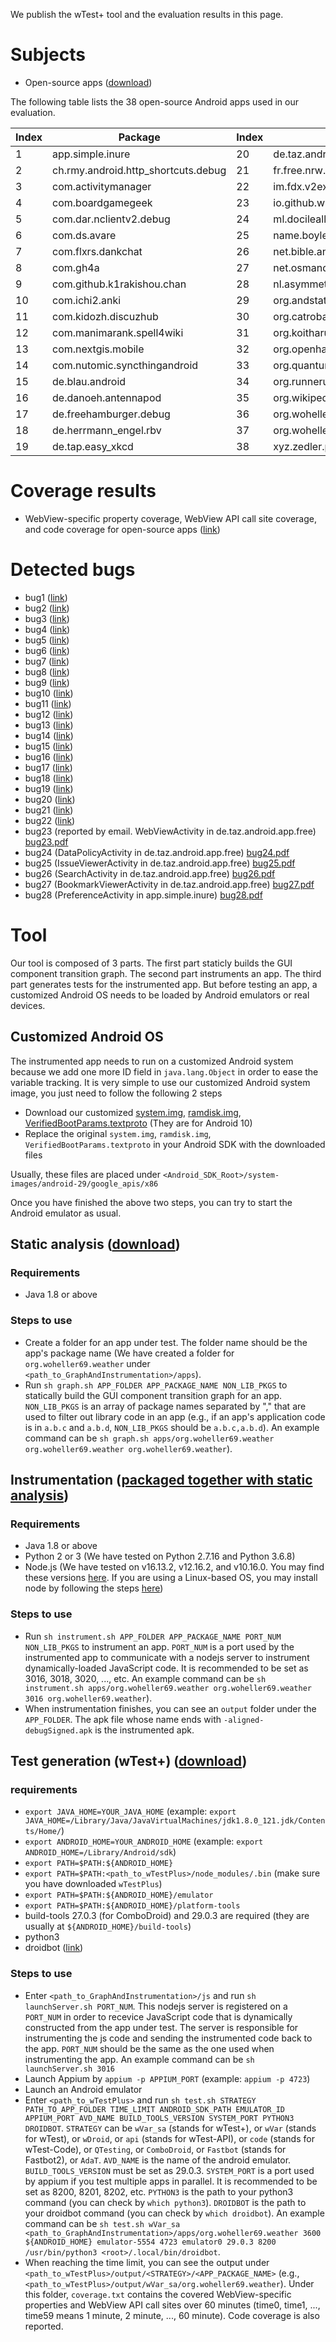 We publish the wTest+ tool and the evaluation results in this page.

# Subjects 
* Open-source apps ([download](https://drive.google.com/file/d/1B2DPTC9pF6KmcTuEWSgI1ctONDHzmXO-/view?usp=sharing))

The following table lists the 38 open-source Android apps used in our evaluation.

| Index | Package | Index | Package |
| --- | --- | --- | --- | 
| 1 | app.simple.inure | 20 | de.taz.android.app.free |
| 2 | ch.rmy.android.http_shortcuts.debug | 21 | fr.free.nrw.commons |
| 3 | com.activitymanager | 22 | im.fdx.v2ex.debug |
| 4 | com.boardgamegeek | 23 | io.github.wulkanowy |
| 5 | com.dar.nclientv2.debug | 24 | ml.docilealligator.infinityforreddit |
| 6 | com.ds.avare | 25 | name.boyle.chris.sgtpuzzles |
| 7 | com.flxrs.dankchat | 26 | net.bible.android.activity |
| 8 | com.gh4a | 27 | net.osmand.plus |
| 9 | com.github.k1rakishou.chan | 28 | nl.asymmetrics.droidshows |
| 10 | com.ichi2.anki | 29 | org.andstatus.app |
| 11 | com.kidozh.discuzhub | 30 | org.catrobat.paintroid |
| 12 | com.manimarank.spell4wiki | 31 | org.koitharu.kotatsu |
| 13 | com.nextgis.mobile | 32 | org.openhab.habdroid |
| 14 | com.nutomic.syncthingandroid | 33 | org.quantumbadger.redreader |
| 15 | de.blau.android | 34 | org.runnerup.free |
| 16 | de.danoeh.antennapod | 35 | org.wikipedia.alpha |
| 17 | de.freehamburger.debug | 36 | org.woheller69.omweather |
| 18 | de.herrmann_engel.rbv | 37 | org.woheller69.weather |
| 19 | de.tap.easy_xkcd | 38 | xyz.zedler.patrick.grocy |

# Coverage results
* WebView-specific property coverage, WebView API call site coverage, and code coverage for open-source apps ([link](https://docs.google.com/spreadsheets/d/1o6YrTSbTqygDV3v0rRdAf3w3tMDGeQxi8BbG1HWhiEY/edit?usp=sharing))

# Detected bugs

* bug1 ([link](https://github.com/flex3r/DankChat/issues/238))
* bug2 ([link](https://github.com/woheller69/omweather/issues/49))
* bug3 ([link](https://github.com/woheller69/omweather/issues/50))
* bug4 ([link](https://github.com/Docile-Alligator/Infinity-For-Reddit/issues/1368))
* bug5 ([link](https://github.com/ccomeaux/boardgamegeek4android/issues/181))
* bug6 ([link](https://github.com/andstatus/andstatus/issues/551))
* bug7 ([link](https://github.com/andstatus/andstatus/issues/552))
* bug8 ([link](https://github.com/chrisboyle/sgtpuzzles/issues/626))
* bug9 ([link](https://github.com/kidozh/DiscuzHub/issues/46))
* bug10 ([link](https://github.com/kidozh/DiscuzHub/issues/47))
* bug11 ([link](https://github.com/kidozh/DiscuzHub/issues/48))
* bug12 ([link](https://github.com/kidozh/DiscuzHub/issues/46))
* bug13 ([link](https://github.com/ankidroid/Anki-Android/issues/13230))
* bug14 ([link](https://github.com/Hamza417/Inure/issues/245))
* bug15 ([link](https://github.com/fan123199/v2ex-simple/issues/16))
* bug16 ([link](https://jira.catrob.at/browse/PAINTROID-695))
* bug17 ([link](https://github.com/openhab/openhab-android/issues/2845))
* bug18 ([link](https://github.com/Dar9586/NClientV2/issues/548))
* bug19 ([link](https://github.com/Dar9586/NClientV2/issues/548))
* bug20 ([link](https://github.com/woheller69/weather/issues/81))
* bug21 ([link](https://github.com/woheller69/weather/issues/82))
* bug22 ([link](https://github.com/jonasoreland/runnerup/issues/1094))
* bug23 (reported by email. WebViewActivity in de.taz.android.app.free) [bug23.pdf](https://github.com/RichardHoOoOo/wTestPlus/files/13951192/bug23.pdf)
* bug24 (DataPolicyActivity in de.taz.android.app.free) [bug24.pdf](https://github.com/RichardHoOoOo/wTestPlus/files/13950976/bug24.pdf)
* bug25 (IssueViewerActivity in de.taz.android.app.free) [bug25.pdf](https://github.com/RichardHoOoOo/wTestPlus/files/13951427/bug25.pdf)
* bug26 (SearchActivity in de.taz.android.app.free) [bug26.pdf](https://github.com/RichardHoOoOo/wTestPlus/files/13951486/bug26.pdf)
* bug27 (BookmarkViewerActivity in de.taz.android.app.free) [bug27.pdf](https://github.com/RichardHoOoOo/wTestPlus/files/13951593/bug27.pdf)
* bug28 (PreferenceActivity in app.simple.inure) [bug28.pdf](https://github.com/RichardHoOoOo/wTestPlus/files/13951746/bug28.pdf)

# Tool
Our tool is composed of 3 parts. The first part staticly builds the GUI component transition graph. The second part instruments an app. The third part generates tests for the instrumented app. But before testing an app, a customized Android OS needs to be loaded by Android emulators or real devices.

## Customized Android OS
The instrumented app needs to run on a customized Android system because we add one more ID field in `java.lang.Object` in order to ease the variable tracking. It is very simple to use our customized Android system image, you just need to follow the following 2 steps
* Download our customized [system.img](https://drive.google.com/file/d/1K4_3TDcAYvzyoeVxSDTUEd3SFQxGDwk9/view?usp=share_link), [ramdisk.img](https://drive.google.com/file/d/1AbVckf1BeDMSNUppyyjhZj-IqUh4OhrW/view?usp=share_link), [VerifiedBootParams.textproto](https://drive.google.com/file/d/1PSJi8xJnUG6SRXpV3K--xg9ZoPCnoL41/view?usp=share_link) (They are for Android 10)
* Replace the original `system.img`, `ramdisk.img`, `VerifiedBootParams.textproto` in your Android SDK with the downloaded files

Usually, these files are placed under `<Android_SDK_Root>/system-images/android-29/google_apis/x86`

Once you have finished the above two steps, you can try to start the Android emulator as usual.

## Static analysis ([download](https://drive.google.com/file/d/1x9QGjp0gQvC6H5cZcJdeum9eWtf9ff6u/view?usp=sharing))
### Requirements
* Java 1.8 or above
### Steps to use
* Create a folder for an app under test. The folder name should be the app's package name (We have created a folder for `org.woheller69.weather` under `<path_to_GraphAndInstrumentation>/apps`).
* Run `sh graph.sh APP_FOLDER APP_PACKAGE_NAME NON_LIB_PKGS` to statically build the GUI component transition graph for an app. `NON_LIB_PKGS` is an array of package names separated by "," that are used to filter out library code in an app (e.g., if an app's application code is in `a.b.c` and `a.b.d`, `NON_LIB_PKGS` should be `a.b.c,a.b.d`). An example command can be `sh graph.sh apps/org.woheller69.weather org.woheller69.weather org.woheller69.weather`).


## Instrumentation ([packaged together with static analysis]())
### Requirements
* Java 1.8 or above
* Python 2 or 3 (We have tested on Python 2.7.16 and Python 3.6.8)
* Node.js (We have tested on v16.13.2, v12.16.2, and v10.16.0. You may find these versions [here](https://nodejs.org/en/download/releases/). If you are using a Linux-based OS, you may install node by following the steps [here](https://www.digizol.com/2017/08/nodejs-install-no-root-sudo-permission-linux-centos.html))

### Steps to use
* Run `sh instrument.sh APP_FOLDER APP_PACKAGE_NAME PORT_NUM NON_LIB_PKGS` to instrument an app. `PORT_NUM` is a port used by the instrumented app to communicate with a nodejs server to instrument dynamically-loaded JavaScript code. It is recommended to be set as 3016, 3018, 3020, ..., etc. An example command can be `sh instrument.sh apps/org.woheller69.weather org.woheller69.weather 3016 org.woheller69.weather`).
* When instrumentation finishes, you can see an `output` folder under the `APP_FOLDER`. The apk file whose name ends with `-aligned-debugSigned.apk` is the instrumented apk.

## Test generation (wTest+) ([download]())
### requirements
* `export JAVA_HOME=YOUR_JAVA_HOME` (example: `export JAVA_HOME=/Library/Java/JavaVirtualMachines/jdk1.8.0_121.jdk/Contents/Home/`)
* `export ANDROID_HOME=YOUR_ANDROID_HOME` (example: `export ANDROID_HOME=/Library/Android/sdk`)
* `export PATH=$PATH:${ANDROID_HOME}`
* `export PATH=$PATH:<path_to_wTestPlus>/node_modules/.bin` (make sure you have downloaded `wTestPlus`)
* `export PATH=$PATH:${ANDROID_HOME}/emulator`
* `export PATH=$PATH:${ANDROID_HOME}/platform-tools`
* build-tools 27.0.3 (for ComboDroid) and 29.0.3 are required (they are usually at `${ANDROID_HOME}/build-tools`)
* python3
* droidbot ([link](https://github.com/honeynet/droidbot))

### Steps to use
* Enter `<path_to_GraphAndInstrumentation>/js` and run `sh launchServer.sh PORT_NUM`. This nodejs server is registered on a `PORT_NUM` in order to recevice JavaScript code that is dynamically constructed from the app under test. The server is responsible for instrumenting the js code and sending the instrumented code back to the app. `PORT_NUM` should be the same as the one used when instrumenting the app. An example command can be `sh launchServer.sh 3016`
* Launch Appium by `appium -p APPIUM_PORT` (example: `appium -p 4723`)
* Launch an Android emulator
* Enter `<path_to_wTestPlus>` and run `sh test.sh STRATEGY PATH_TO_APP_FOLDER TIME_LIMIT ANDROID_SDK_PATH EMULATOR_ID APPIUM_PORT AVD_NAME BUILD_TOOLS_VERSION SYSTEM_PORT PYTHON3 DROIDBOT`. `STRATEGY` can be `wVar_sa` (stands for wTest+), or `wVar` (stands for wTest), or `wDroid`, or `api` (stands for wTest-API), or `code` (stands for wTest-Code), or `QTesting`, or `ComboDroid`, or `Fastbot` (stands for Fastbot2), or `AdaT`. `AVD_NAME` is the name of the android emulator. `BUILD_TOOLS_VERSION` must be set as 29.0.3. `SYSTEM_PORT` is a port used by appium if you test multiple apps in parallel. It is recommended to be set as 8200, 8201, 8202, etc. `PYTHON3` is the path to your python3 command (you can check by `which python3`). `DROIDBOT` is the path to your droidbot command (you can check by `which droidbot`). An example command can be 
`sh test.sh wVar_sa <path_to_GraphAndInstrumentation>/apps/org.woheller69.weather 3600 ${ANDROID_HOME} emulator-5554 4723 emulator0 29.0.3 8200 /usr/bin/python3 <root>/.local/bin/droidbot`.
* When reaching the time limit, you can see the output under `<path_to_wTestPlus>/output/<STRATEGY>/<APP_PACKAGE_NAME>` (e.g., `<path_to_wTestPlus>/output/wVar_sa/org.woheller69.weather`). Under this folder, `coverage.txt` contains the covered WebView-specific properties and WebView API call sites over 60 minutes (time0, time1, ..., time59 means 1 minute, 2 minute, ..., 60 minute). Code coverage is also reported.
